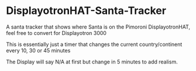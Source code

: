 # DisplayotronHAT-Santa-Tracker
A santa tracker that shows where Santa is on the Pimoroni DisplayotronHAT, feel free to convert for Displayotron 3000

This is essentially just a timer that changes the current country/continent every 10, 30 or 45 minutes

The Display will say N/A at first but change in 5 minutes to add realism.
